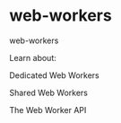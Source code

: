 # web-workers
web-workers

Learn about:

Dedicated Web Workers

Shared Web Workers

The Web Worker API
